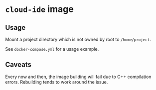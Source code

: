 `cloud-ide` image
=================

## Usage

Mount a project directory which is not owned by root to `/home/project`.

See `docker-compose.yml` for a usage example.

## Caveats

Every now and then, the image building will fail due to C++ compilation errors. Rebuilding tends to work around the issue.
